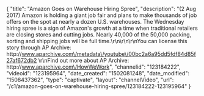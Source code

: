 {
    "title": "Amazon Goes on Warehouse Hiring Spree",
    "description": "(2 Aug 2017) Amazon is holding a giant job fair and plans to make thousands of job offers on the spot at nearly a dozen U.S. warehouses. The Wednesday hiring spree is a sign of Amazon's growth at a time when traditional retailers are closing stores and cutting jobs. Nearly 40,000 of the 50,000 packing, sorting and shipping jobs will be full time.\r\n\r\n\r\nYou can license this story through AP Archive: http:\/\/www.aparchive.com\/metadata\/youtube\/00bc2a6a95dd5fdf84d85f27af672db2 \r\nFind out more about AP Archive: http:\/\/www.aparchive.com\/HowWeWork",
    "channelid": "123184222",
    "videoid": "123195964",
    "date_created": "1502081248",
    "date_modified": "1508437362",
    "type": "captivate",
    "layout": "channelVideo",
    "url": "\/c1\/amazon-goes-on-warehouse-hiring-spree\/123184222-123195964"
}